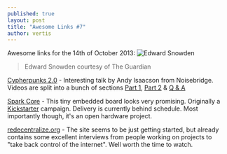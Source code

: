 ```yaml
---
published: true
layout: post
title: "Awesome Links #7"
author: vertis
---
```

Awesome links for the 14th of October 2013:
![Edward Snowden](http://static.guim.co.uk/sys-images/Guardian/Pix/pictures/2013/6/23/1372015020195/Edward-Snowden-008.jpg)
> Edward Snowden courtesy of The Guardian

[Cypherpunks 2.0](http://adi.is/s/cpunk20) - Interesting talk by Andy Isaacson from Noisebridge. Videos are split into a bunch of sections [Part 1](http://www.ustream.tv/recorded/39791560/highlight/423948), [Part 2](http://www.ustream.tv/recorded/39791773/highlight/423949) & [Q & A](http://www.ustream.tv/recorded/39791773/highlight/423954)

[Spark Core](https://www.spark.io/) - This tiny embedded board looks very promising. Originally a [Kickstarter](http://www.kickstarter.com/projects/sparkdevices/spark-core-wi-fi-for-everything-arduino-compatible) campaign. Delivery is currently behind schedule. Most importantly though, it's an open hardware project.

[redecentralize.org](http://redecentralize.org/) - The site seems to be just getting started, but already contains some excellent interviews from people working on projects to "take back control of the internet". Well worth the time to watch.
